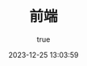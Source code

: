 ---
pageComponent:
  name: Catalogue
  data:
    path: 04.前端
    imgUrl: /img/爱宠29.png
    description: JS/TS、Vue框架等前端技术
title: 前端
date: 2023-12-25 13:03:59
permalink: /web/
sidebar: false
article: false
comment: false
editLink: false
author:
  name: Cliff
  link: https://github.com/clifforid
---
